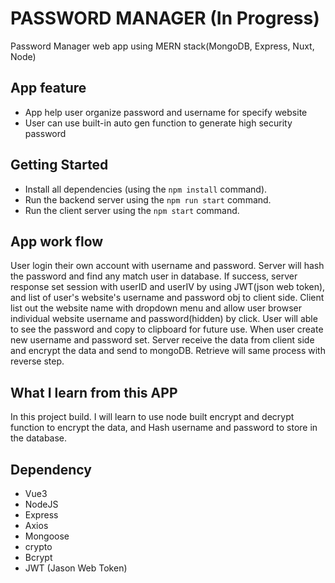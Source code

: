 # PASSWORD MANAGER (In Progress)

Password Manager web app using MERN stack(MongoDB, Express, Nuxt, Node)

## App feature

- App help user organize password and username for specify website
- User can use built-in auto gen function to generate high security password

## Getting Started

- Install all dependencies (using the `npm install` command).
- Run the backend server using the `npm run start` command.
- Run the client server using the `npm start` command.

## App work flow

User login their own account with username and password. Server will hash the password and find any match user in database. If success, server response set session with userID and userIV by using JWT(json web token), and list of user's website's username and password obj to client side. Client list out the website name with dropdown menu and allow user browser individual website username and password(hidden) by click. User will able to see the password and copy to clipboard for future use.
When user create new username and password set. Server receive the data from client side and encrypt the data and send to mongoDB. Retrieve will same process with reverse step.

## What I learn from this APP

In this project build. I will learn to use node built encrypt and decrypt function to encrypt the data, and Hash username and password to store in the database.

## Dependency

- Vue3
- NodeJS
- Express
- Axios
- Mongoose
- crypto
- Bcrypt
- JWT (Jason Web Token)

